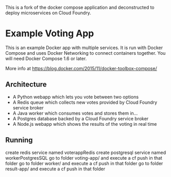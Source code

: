 This is a fork of the docker compose application and deconstructed to deploy microservices on Cloud Foundry. 


Example Voting App
==================

This is an example Docker app with multiple services. It is run with Docker Compose and uses Docker Networking to connect containers together. You will need Docker Compose 1.6 or later.

More info at https://blog.docker.com/2015/11/docker-toolbox-compose/

Architecture
-----

* A Python webapp which lets you vote between two options
* A Redis queue which collects new votes provided by Cloud Foundry service broker
* A Java worker which consumes votes and stores them in…
* A Postgres database backed by a Cloud Foundry service broker
* A Node.js webapp which shows the results of the voting in real time

Running
-------

create redis service named voterappRedis
create postgresql service named workerPostgresSQL
go to folder voting-app/ and execute a cf push in that folder
go to folder worker/ and execute a cf push in that folder
go to folder result-app/ and execute a cf push in that folder

